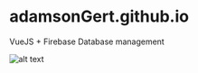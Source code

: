 # adamsonGert.github.io
VueJS + Firebase Database management

![alt text](https://www.upload.ee/image/9858429/1.png)

